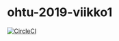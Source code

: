 # ohtu-2019-viikko1

[![CircleCI](https://circleci.com/gh/mikkovalla/ohtu-2019-viikko1.svg?style=svg)](https://circleci.com/gh/mikkovalla/ohtu-2019-viikko1)